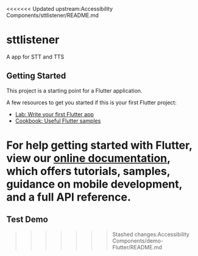 <<<<<<< Updated upstream:Accessibility Components/sttlistener/README.md
# sttlistener

A app for STT and TTS

## Getting Started

This project is a starting point for a Flutter application.

A few resources to get you started if this is your first Flutter project:

- [Lab: Write your first Flutter app](https://flutter.dev/docs/get-started/codelab)
- [Cookbook: Useful Flutter samples](https://flutter.dev/docs/cookbook)

For help getting started with Flutter, view our
[online documentation](https://flutter.dev/docs), which offers tutorials,
samples, guidance on mobile development, and a full API reference.
=======
## Test Demo
>>>>>>> Stashed changes:Accessibility Components/demo-Flutter/README.md
